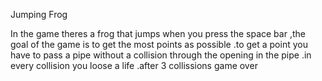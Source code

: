 Jumping Frog 

In the game theres a frog that jumps when you press the space bar
 ,the goal of the game is to get the most points as possible
 .to get a point you have to pass a pipe without a collision through the opening in the pipe
 .in every collision you loose a life
.after 3 collissions  game over
